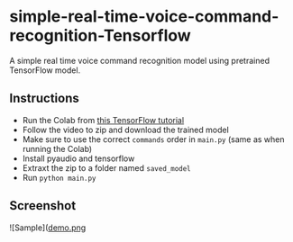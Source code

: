 # simple-real-time-voice-command-recognition-Tensorflow
A simple real time voice command recognition model using pretrained TensorFlow model.

## Instructions

- Run the Colab from [this TensorFlow tutorial](https://www.tensorflow.org/tutorials/audio/simple_audio)
- Follow the video to zip and download the trained model
- Make sure to use the correct `commands` order in `main.py` (same as when running the Colab)
- Install pyaudio and tensorflow
- Extraxt the zip to a folder named `saved_model`
- Run `python main.py`

## Screenshot

![Sample]([demo.png](https://github.com/niyotham/simple-real-time-voice-command-recognition-Tensorflow/blob/main/voice-command-recognition/image/voice.png)
